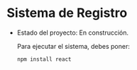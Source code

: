 <h1>Sistema de Registro</h1>

- Estado del proyecto: En construcción.

  Para ejecutar el sistema, debes poner:

  `npm install react`
